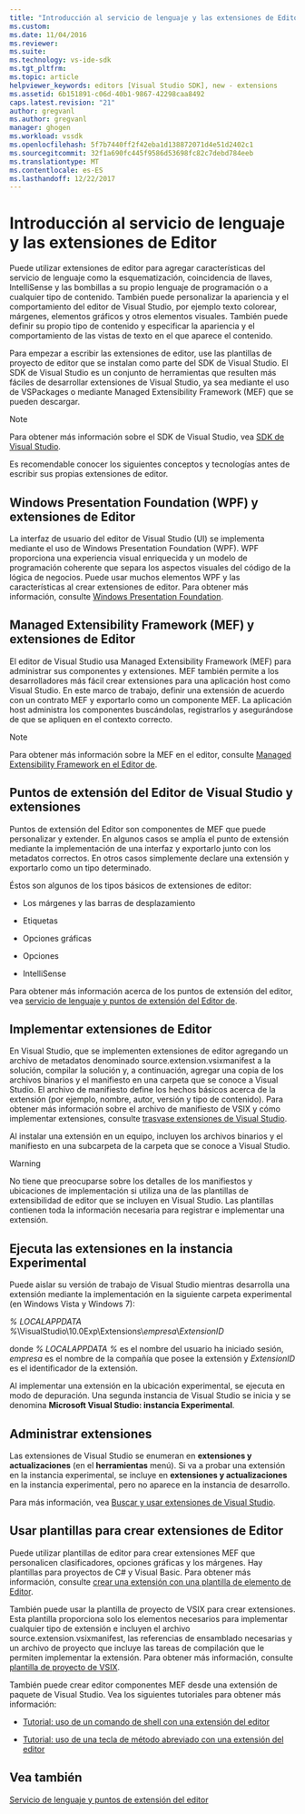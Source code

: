 ```yaml
---
title: "Introducción al servicio de lenguaje y las extensiones de Editor | Documentos de Microsoft"
ms.custom: 
ms.date: 11/04/2016
ms.reviewer: 
ms.suite: 
ms.technology: vs-ide-sdk
ms.tgt_pltfrm: 
ms.topic: article
helpviewer_keywords: editors [Visual Studio SDK], new - extensions
ms.assetid: 6b151891-c06d-40b1-9867-42298caa8492
caps.latest.revision: "21"
author: gregvanl
ms.author: gregvanl
manager: ghogen
ms.workload: vssdk
ms.openlocfilehash: 5f7b7440ff2f42eba1d138872071d4e51d2402c1
ms.sourcegitcommit: 32f1a690fc445f9586d53698fc82c7debd784eeb
ms.translationtype: MT
ms.contentlocale: es-ES
ms.lasthandoff: 12/22/2017
---
```

# <a name="getting-started-with-language-service-and-editor-extensions"></a>Introducción al servicio de lenguaje y las extensiones de Editor
Puede utilizar extensiones de editor para agregar características del servicio de lenguaje como la esquematización, coincidencia de llaves, IntelliSense y las bombillas a su propio lenguaje de programación o a cualquier tipo de contenido. También puede personalizar la apariencia y el comportamiento del editor de Visual Studio, por ejemplo texto colorear, márgenes, elementos gráficos y otros elementos visuales. También puede definir su propio tipo de contenido y especificar la apariencia y el comportamiento de las vistas de texto en el que aparece el contenido.  
  
 Para empezar a escribir las extensiones de editor, use las plantillas de proyecto de editor que se instalan como parte del SDK de Visual Studio. El SDK de Visual Studio es un conjunto de herramientas que resulten más fáciles de desarrollar extensiones de Visual Studio, ya sea mediante el uso de VSPackages o mediante Managed Extensibility Framework (MEF) que se pueden descargar.  
  
> [!NOTE]
>  Para obtener más información sobre el SDK de Visual Studio, vea [SDK de Visual Studio](../extensibility/visual-studio-sdk.md).  
  
 Es recomendable conocer los siguientes conceptos y tecnologías antes de escribir sus propias extensiones de editor.  
  
## <a name="the-windows-presentation-foundation-wpf-and-editor-extensions"></a>Windows Presentation Foundation (WPF) y extensiones de Editor  
 La interfaz de usuario del editor de Visual Studio (UI) se implementa mediante el uso de Windows Presentation Foundation (WPF). WPF proporciona una experiencia visual enriquecida y un modelo de programación coherente que separa los aspectos visuales del código de la lógica de negocios. Puede usar muchos elementos WPF y las características al crear extensiones de editor. Para obtener más información, consulte [Windows Presentation Foundation](/dotnet/framework/wpf/index).  
  
## <a name="the-managed-extensibility-framework-mef-and-editor-extensions"></a>Managed Extensibility Framework (MEF) y extensiones de Editor  
 El editor de Visual Studio usa Managed Extensibility Framework (MEF) para administrar sus componentes y extensiones. MEF también permite a los desarrolladores más fácil crear extensiones para una aplicación host como Visual Studio. En este marco de trabajo, definir una extensión de acuerdo con un contrato MEF y exportarlo como un componente MEF. La aplicación host administra los componentes buscándolas, registrarlos y asegurándose de que se apliquen en el contexto correcto.  
  
> [!NOTE]
>  Para obtener más información sobre la MEF en el editor, consulte [Managed Extensibility Framework en el Editor de](../extensibility/managed-extensibility-framework-in-the-editor.md).  
  
## <a name="visual-studio-editor-extension-points-and-extensions"></a>Puntos de extensión del Editor de Visual Studio y extensiones  
 Puntos de extensión del Editor son componentes de MEF que puede personalizar y extender. En algunos casos se amplía el punto de extensión mediante la implementación de una interfaz y exportarlo junto con los metadatos correctos. En otros casos simplemente declare una extensión y exportarlo como un tipo determinado.  
  
 Éstos son algunos de los tipos básicos de extensiones de editor:  
  
-   Los márgenes y las barras de desplazamiento  
  
-   Etiquetas  
  
-   Opciones gráficas  
  
-   Opciones  
  
-   IntelliSense  
  
 Para obtener más información acerca de los puntos de extensión del editor, vea [servicio de lenguaje y puntos de extensión del Editor de](../extensibility/language-service-and-editor-extension-points.md).  
  
## <a name="deploying-editor-extensions"></a>Implementar extensiones de Editor  
 En Visual Studio, que se implementen extensiones de editor agregando un archivo de metadatos denominado source.extension.vsixmanifest a la solución, compilar la solución y, a continuación, agregar una copia de los archivos binarios y el manifiesto en una carpeta que se conoce a Visual Studio. El archivo de manifiesto define los hechos básicos acerca de la extensión (por ejemplo, nombre, autor, versión y tipo de contenido). Para obtener más información sobre el archivo de manifiesto de VSIX y cómo implementar extensiones, consulte [trasvase extensiones de Visual Studio](../extensibility/shipping-visual-studio-extensions.md).  
  
 Al instalar una extensión en un equipo, incluyen los archivos binarios y el manifiesto en una subcarpeta de la carpeta que se conoce a Visual Studio.  
  
> [!WARNING]
>  No tiene que preocuparse sobre los detalles de los manifiestos y ubicaciones de implementación si utiliza una de las plantillas de extensibilidad de editor que se incluyen en Visual Studio. Las plantillas contienen toda la información necesaria para registrar e implementar una extensión.  
  
## <a name="running-extensions-in-the-experimental-instance"></a>Ejecuta las extensiones en la instancia Experimental  
 Puede aislar su versión de trabajo de Visual Studio mientras desarrolla una extensión mediante la implementación en la siguiente carpeta experimental (en Windows Vista y Windows 7):  
  
 *% LOCALAPPDATA %*\VisualStudio\10.0Exp\Extensions\\*empresa*\\*ExtensionID*  
  
 donde *% LOCALAPPDATA %* es el nombre del usuario ha iniciado sesión, *empresa* es el nombre de la compañía que posee la extensión y *ExtensionID* es el identificador de la extensión.  
  
 Al implementar una extensión en la ubicación experimental, se ejecuta en modo de depuración. Una segunda instancia de Visual Studio se inicia y se denomina **Microsoft Visual Studio: instancia Experimental**.  
  
## <a name="managing-extensions"></a>Administrar extensiones  
 Las extensiones de Visual Studio se enumeran en **extensiones y actualizaciones** (en el **herramientas** menú). Si va a probar una extensión en la instancia experimental, se incluye en **extensiones y actualizaciones** en la instancia experimental, pero no aparece en la instancia de desarrollo.  
  
 Para más información, vea [Buscar y usar extensiones de Visual Studio](../ide/finding-and-using-visual-studio-extensions.md).  
  
## <a name="using-templates-to-create-editor-extensions"></a>Usar plantillas para crear extensiones de Editor  
 Puede utilizar plantillas de editor para crear extensiones MEF que personalicen clasificadores, opciones gráficas y los márgenes. Hay plantillas para proyectos de C# y Visual Basic. Para obtener más información, consulte [crear una extensión con una plantilla de elemento de Editor](../extensibility/creating-an-extension-with-an-editor-item-template.md).  
  
 También puede usar la plantilla de proyecto de VSIX para crear extensiones. Esta plantilla proporciona solo los elementos necesarios para implementar cualquier tipo de extensión e incluyen el archivo source.extension.vsixmanifest, las referencias de ensamblado necesarias y un archivo de proyecto que incluye las tareas de compilación que le permiten implementar la extensión. Para obtener más información, consulte [plantilla de proyecto de VSIX](../extensibility/vsix-project-template.md).  
  
 También puede crear editor componentes MEF desde una extensión de paquete de Visual Studio. Vea los siguientes tutoriales para obtener más información:  
  
-   [Tutorial: uso de un comando de shell con una extensión del editor](../extensibility/walkthrough-using-a-shell-command-with-an-editor-extension.md)  
  
-   [Tutorial: uso de una tecla de método abreviado con una extensión del editor](../extensibility/walkthrough-using-a-shortcut-key-with-an-editor-extension.md)  
  
## <a name="see-also"></a>Vea también  
 [Servicio de lenguaje y puntos de extensión del editor](../extensibility/language-service-and-editor-extension-points.md)